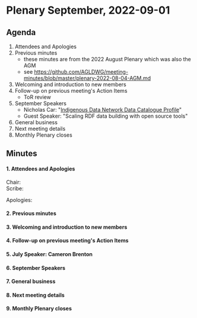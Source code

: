 # Plenary September, 2022-09-01

## Agenda

1. Attendees and Apologies
2. Previous minutes
    * these minutes are from the 2022 August Plenary which was also the AGM
    * see <https://github.com/AGLDWG/meeting-minutes/blob/master/plenary-2022-08-04-AGM.md>
3. Welcoming and introduction to new members
5. Follow-up on previous meeting's Action Items
    * ToR review
6. September Speakers
    * Nicholas Car: "[Indigenous Data Network Data Catalogue Profile](https://linked.data.gov.au/def/idncp/spec)"
    * Guest Speaker: "Scaling RDF data building with open source tools"
7. General business 
8. Next meeting details
9. Monthly Plenary closes

## Minutes

#### 1. Attendees and Apologies

Chair:  
Scribe:  

Apologies:  

#### 2. Previous minutes

#### 3. Welcoming and introduction to new members

#### 4. Follow-up on previous meeting's Action Items

#### 5. July Speaker: Cameron Brenton

#### 6. September Speakers

#### 7. General business 

#### 8. Next meeting details

#### 9. Monthly Plenary closes
